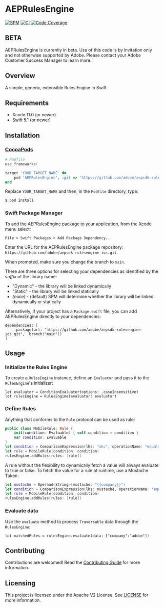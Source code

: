 # AEPRulesEngine

<!--
on [![Cocoapods](https://img.shields.io/cocoapods/v/AEPRulesEngine.svg?color=orange&label=AEPCore&logo=apple&logoColor=white)](https://cocoapods.org/pods/AEPRulesEngine)
-->
[![SPM](https://img.shields.io/badge/SPM-Supported-orange.svg?logo=apple&logoColor=white)](https://swift.org/package-manager/)
[![CI](https://github.com/adobe/aepsdk-rulesengine-ios/workflows/CI/badge.svg)](https://github.com/adobe/aepsdk-rulesengine-ios/actions)
[![Code Coverage](https://img.shields.io/codecov/c/github/adobe/aepsdk-rulesengine-ios/main.svg?logo=codecov)](https://codecov.io/gh/adobe/aepsdk-rulesengine-ios/branch/main)

## BETA

AEPRulesEngine is currently in beta. Use of this code is by invitation only and not otherwise supported by Adobe. Please contact your Adobe Customer Success Manager to learn more.

## Overview

A simple, generic, extensible Rules Engine in Swift.

## Requirements
- Xcode 11.0 (or newer)
- Swift 5.1 (or newer)

## Installation

### [CocoaPods](https://guides.cocoapods.org/using/using-cocoapods.html)
```ruby
# Podfile
use_frameworks!

target 'YOUR_TARGET_NAME' do
    pod 'AEPRulesEngine', :git => 'https://github.com/adobe/aepsdk-rulesengine-ios.git', :branch => 'main'    
end
```

Replace `YOUR_TARGET_NAME` and then, in the `Podfile` directory, type:

```bash
$ pod install
```

### Swift Package Manager

To add the AEPRulesEngine package to your application, from the Xcode menu select:

`File > Swift Packages > Add Package Dependency...`

Enter the URL for the AEPRulesEngine package repository: `https://github.com/adobe/aepsdk-rulesengine-ios.git`.

When prompted, make sure you change the branch to `main`.

There are three options for selecting your dependencies as identified by the *suffix* of the library name:

- "Dynamic" - the library will be linked dynamically
- "Static" - the library will be linked statically
- *(none)* - (default) SPM will determine whether the library will be linked dynamically or statically

Alternatively, if your project has a `Package.swift` file, you can add AEPRulesEngine directly to your dependencies:

```
dependencies: [
    .package(url: "https://github.com/adobe/aepsdk-rulesengine-ios.git", .branch("main"))
]
```

## Usage

### Initialize the Rules Engine

To create a `RulesEngine` instance, define an `Evaluator` and pass it to the `RulesEngine`'s initializer:
```
let evaluator = ConditionEvaluator(options: .caseInsensitive)
let rulesEngine = RulesEngine(evaluator: evaluator)
```

### Define Rules

Anything that conforms to the `Rule` protocol can be used as rule:
``` Swift
public class MobileRule: Rule {
    init(condition: Evaluable) { self.condition = condition }
    var condition: Evaluable
}
let condition = ComparisonExpression(lhs: "abc", operationName: "equals", rhs: "abc")
let rule = MobileRule(condition: condition)
rulesEngine.addRules(rules: [rule])
```
A rule without the flexibility to dynamically fetch a value will always evaluate to true or false.  To fetch the value for a rule at runtime, use a Mustache Token:

``` Swift
let mustache = Operand<String>(mustache: "{{company}}")
let condition = ComparisonExpression(lhs: mustache, operationName: "equals", rhs: "adobe")
let rule = MobileRule(condition: condition)
rulesEngine.addRules(rules: [rule])
```

### Evaluate data

Use the `evaluate` method to process `Traversable` data through the `RulesEngine`:

```
let matchedRules = rulesEngine.evaluate(data: ["company":"adobe"])
```


## Contributing

Contributions are welcomed! Read the [Contributing Guide](./.github/CONTRIBUTING.md) for more information.

## Licensing

This project is licensed under the Apache V2 License. See [LICENSE](LICENSE) for more information.
